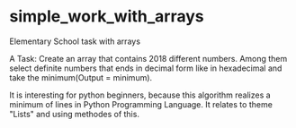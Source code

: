 # simple_work_with_arrays
Elementary School task with arrays

A Task: 
  Create an array that contains 2018 different numbers. Among them select definite numbers that ends in decimal form like in 
  hexadecimal and take the minimum(Output = minimum).
  
It is interesting for python beginners, because this algorithm realizes a minimum of lines in Python Programming Language. 
It relates to theme "Lists" and using methodes of this. 
